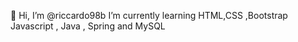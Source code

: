 👋 Hi, I’m @riccardo98b
I’m currently learning HTML,CSS ,Bootstrap Javascript , Java , Spring and MySQL

<!---
riccardo98b/riccardo98b is a ✨ special ✨ repository because its `README.md` (this file) appears on your GitHub profile.
You can click the Preview link to take a look at your changes.
--->
